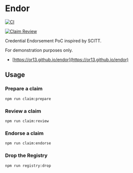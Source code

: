 # Endor

[![CI](https://github.com/OR13/endor/actions/workflows/CI.yml/badge.svg)](https://github.com/OR13/endor/actions/workflows/CI.yml)

[![Claim Review](https://github.com/OR13/endor/actions/workflows/Review.yml/badge.svg)](https://github.com/OR13/endor/actions/workflows/Review.yml)

Credential Endorsement PoC inspired by SCITT.

For demonstration purposes only.

- [https://or13.github.io/endor](https://or13.github.io/endor)

## Usage

### Prepare a claim

```
npm run claim:prepare
```

### Review a claim

```
npm run claim:review
```

### Endorse a claim

```
npm run claim:endorse
```

### Drop the Registry

```
npm run registry:drop
```
